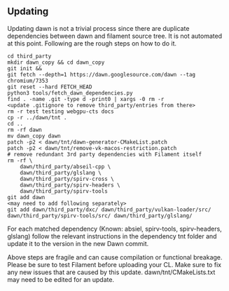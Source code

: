 ## Updating

Updating dawn is not a trivial process since there are duplicate dependencies between dawn and filament source tree.
It is not automated at this point. Following are the rough steps on how to do it.

```
cd third_party
mkdir dawn_copy && cd dawn_copy
git init &&
git fetch --depth=1 https://dawn.googlesource.com/dawn --tag chromium/7353
git reset --hard FETCH_HEAD
python3 tools/fetch_dawn_dependencies.py
find . -name .git -type d -print0 | xargs -0 rm -r
<update .gitignore to remove third_party/entries from there>
rm -r test testing webgpu-cts docs
cp -r ../dawn/tnt .
cd ..
rm -rf dawn
mv dawn_copy dawn
patch -p2 < dawn/tnt/dawn-generator-CMakeList.patch
patch -p2 < dawn/tnt/remove-vk-macos-restriction.patch
# remove redundant 3rd party dependencies with Filament itself
rm -rf \
    dawn/third_party/abseil-cpp \
    dawn/third_party/glslang \
    dawn/third_party/spirv-cross \
    dawn/third_party/spirv-headers \
    dawn/third_party/spirv-tools
git add dawn
<may need to add following separately>
git add dawn/third_party/dxc/ dawn/third_party/vulkan-loader/src/ dawn/third_party/spirv-tools/src/ dawn/third_party/glslang/
```

For each matched dependency (Known: absiel, spirv-tools, spirv-headers,
glslang) follow the relevant instructions in the dependency tnt folder and update it to the
version in the new Dawn commit.

Above steps are fragile and can cause compilation or functional breakage. Please be sure to test Filament before uploading your CL.
Make sure to fix any new issues that are caused by this update. dawn/tnt/CMakeLists.txt may need to be edited for
an update.
